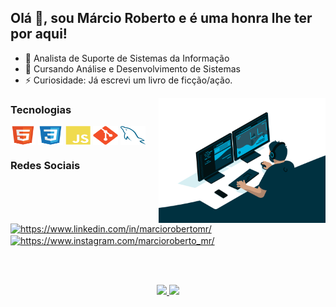 ## Olá 👋, sou Márcio Roberto e é uma honra lhe ter por aqui!
  
  
- 🔭 Analista de Suporte de Sistemas da Informação
- 🌱 Cursando Análise e Desenvolvimento de Sistemas
- ⚡ Curiosidade: Já escrevi um livro de ficção/ação.
<!-- - 💻 Desenvolvedor Front-End em formação -->

<!--
- 🔭 I’m currently working on ...
- 🌱 I’m currently learning ...
- 👯 I’m looking to collaborate on ...
- 🤔 I’m looking for help with ...
- 💬 Ask me about ...
- 📫 How to reach me: ...
- 😄 Pronouns: ...
- ⚡ Fun fact: ...
-->

<img align="right" height="200" alt="coding-time" src="code.gif">
    
### Tecnologias
<div style="display: inline_block">
  <img align="center" alt="Marcio-HTML" height="30" width="40" src="https://raw.githubusercontent.com/devicons/devicon/master/icons/html5/html5-original.svg">
  <img align="center" alt="Marcio-CSS" height="30" width="40" src="https://raw.githubusercontent.com/devicons/devicon/master/icons/css3/css3-original.svg">
  <img align="center" alt="Marcio-Js" height="30" width="40" src="https://raw.githubusercontent.com/devicons/devicon/master/icons/javascript/javascript-plain.svg">
  <!-- <img align="center" alt="Marcio-React" height="30" width="40" src="https://raw.githubusercontent.com/devicons/devicon/master/icons/react/react-original.svg"> -->
  <img align="center" alt="Marcio-Git" height="30" width="40" src="https://raw.githubusercontent.com/devicons/devicon/master/icons/git/git-original.svg">
  <img align="center" alt="Marcio-MySql" height="30" width="40" src="https://raw.githubusercontent.com/devicons/devicon/master/icons/mysql/mysql-original.svg">
</div>

### Redes Sociais
<div style="display: inline_block">
  <a href="https://www.linkedin.com/in/marciorobertomr/" target="blank"><img align="center" src="https://raw.githubusercontent.com/rahuldkjain/github-profile-readme-generator/master/src/images/icons/Social/linked-in-alt.svg" alt="https://www.linkedin.com/in/marciorobertomr/" height="30" width="40" /></a>
  <a href="https://www.instagram.com/marcioroberto_mr/" target="blank"><img align="center" src="https://raw.githubusercontent.com/rahuldkjain/github-profile-readme-generator/master/src/images/icons/Social/instagram.svg" alt="https://www.instagram.com/marcioroberto_mr/" height="30" width="40" /></a>
</div>

<br><br>

<div align="center">
  <a href="https://github.com/marciorobertomr">
  <img height="160em" src="https://github-readme-stats.vercel.app/api?username=marciorobertomr&show_icons=true&theme=tokyonight&include_all_commits=true&count_private=true"/>
  <img height="160em" src="https://github-readme-stats.vercel.app/api/top-langs/?username=marciorobertomr&layout=compact&langs_count=7&theme=tokyonight"/>
</div>
  
  ##
  
<!-- ![Snake animation](https://github.com/marciorobertomr/marciorobertomr/blob/output/github-contribution-grid-snake.svg) -->
